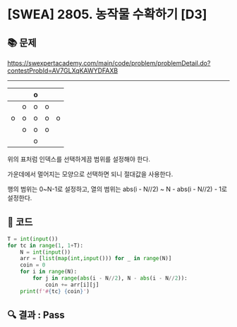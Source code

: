 # [SWEA] 2805. 농작물 수확하기 [D3]

## 📚 문제

https://swexpertacademy.com/main/code/problem/problemDetail.do?contestProbId=AV7GLXqKAWYDFAXB

---

|      |      |  o   |      |      |
| :--: | :--: | :--: | :--: | :--: |
|      |  o   |  o   |  o   |      |
|  o   |  o   |  o   |  o   |  o   |
|      |  o   |  o   |  o   |      |
|      |      |  o   |      |      |

위의 표처럼 인덱스를 선택하게끔 범위를 설정해야 한다.

가운데에서 멀어지는 모양으로 선택하면 되니 절대값을 사용한다.

행의 범위는 0~N-1로 설정하고, 열의 범위는 abs(i - N//2) ~ N - abs(i - N//2) - 1로 설정한다.

## 📒 코드

```python
T = int(input())
for tc in range(1, 1+T):
    N = int(input())
    arr = [list(map(int,input())) for _ in range(N)]
    coin = 0
    for i in range(N):
        for j in range(abs(i - N//2), N - abs(i - N//2)):
            coin += arr[i][j]
    print(f'#{tc} {coin}')
```

## 🔍 결과 : Pass